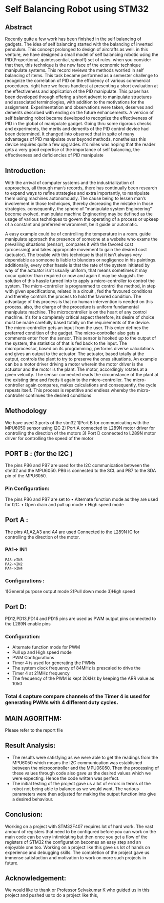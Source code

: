 # Self Balancing Robot using STM32

## Abstract
Recently quite a few work has been finished in the self balancing of gadgets. The idea of self balancing started with the balancing of inverted pendulum. This concept prolonged to design of aircrafts as well. in this venture, we have designed a small model of self balancing robotic using the PID(Proportional, quintessential, spinoff) set of rules. when you consider that then, this technique is the new face of the economic technique manipulate systems. This record reviews the methods worried in self balancing of items. This task became performed as a semester challenge to recognize the correlation of PID on the efficiency of various commercial procedures. right here we focus
handiest at presenting a short evaluation at the eﬀectiveness and application of the PID manipulate. This paper has been developed through offering a short advent to manipulate structures and associated terminologies, with addition to the motivations for the assignment. Experimentation and observations were taken, deserves and demerits described with ending on the future
enhancements. A version of self balancing robot became developed to recognize the eﬀectiveness of PID in the global of manipulate gadget. Going thru some rigorous checks and experiments, the merits and demerits of the PID control device had been determined. It changed into observed that in spite of many advantages of PID manipulate over beyond methods, nonetheless this device requires quite a few upgrades. it's miles was hoping that the reader gets a very good expertise of the
importance of self balancing, the eﬀectiveness and deficiencies of PID manipulate




## Introduction:
With the arrival of computer systems and the industrialization of approaches, all through man‘s records, there has continually been research to expand ways to refine strategies and extra importantly, to manipulate them using machines autonomously. The cause being to lessen man‘s
involvement in those techniques, thereby decreasing the mistake in those strategies. consequently, the sphere of ”manipulate system Engineering” become evolved. manipulate machine Engineering may be defined as the usage of various techniques to govern the operating of a process or upkeep of a constant and preferred environment, be it guide or automatic.


A easy example could be of controlling the temperature in a room. guide manipulate approach the presence of someone at a website who exams the prevailing situations (sensor), compares it with the favored cost (processing) and takes appropriate movement to gain the desired cost (actuator). The trouble with this technique is that it isn't always very dependable as someone is liable to blunders or negligence in his paintings. additionally, every other hassle is that the rate of the system initiated by way of the actuator isn't usually uniform, that means sometimes it may occur quicker than required or now and again it may be sluggish. the solution of this hassle turned into to apply a micro-controller to control the system. The micro-controller is programmed to control the method, in step with given specifications, related in a circuit , fed the favoured conditions and thereby controls the process to hold the favored condition. The advantage of this process is that no human intervention is needed on this process. also, the charge of the procedure is uniform
fundamental manipulate machine. The microcontroller is on the heart of any control machine. it's for a completely critical aspect therefore, its desire of choice must be made carefully based totally on the requirements of the device. The micro-controller gets an input from the user. This enter defines the preferred condition of the gadget. The micro-controller also gets a comments enter from the sensor. This sensor is hooked up to the output of the system, the statistics of that is fed back to the input. The microprocessor, based on its programming, performs diverse calculations and gives an output to the actuator. The actuator, based totally at the output, controls the plant to try to preserve the ones situations. An example can be a motor driver driving a motor wherein the motor driver is the actuator and the motor is the plant. The motor, accordingly rotates at a given velocity. The sensor connected reads the circumstance of the plant at the existing time and feeds it again to the micro-controller. The micro-controller again compares, makes calculations and consequently, the cycle repeats itself. This process is repetitive and endless whereby the micro-controller continues the desired conditions

## Methodology
We have used 3 ports of the stm32
1)Port B for communicating with the MPU6050 sensor using I2C
2)	Port A connected to L289N motor driver for controlling the
direction of the motors
3)	Port D connected to L289N motor driver for controlling the speed of the motor

## PORT B : (for the I2C )
The pins PB6 and PB7 are used for the I2C communication
between the stm32 and the MPU6050.
PB6 is connected to the SCL and PB7 to the SDA pin of the MPU6050.

### Pin Configuration:
The pins PB6 and PB7 are set to
•	Alternate function mode as they are used for I2C.
•	Open drain and pull up mode
•	High speed mode

## Port A :
The pins A1,A2,A3 and A4 are used
Connected to the L289N IC for controlling the direction of the
motor.
### PA1-> IN1
    PA3->IN3 
    PA2->IN2	
    PA4->IN4

### Configurations :
1)General purpose output mode
2)Pull down mode
3)High speed
## Port D:
PD12,PD13,PD14 and PD15 pins are used as PWM output pins connected to the L289N enable pins 

### Configuration:
* Alternate function mode for PWM
* Pull up and High speed mode
* PWM Configurations
* Timer 4 is used for generating the PWMs
* The system clock frequency of 84MHz is prescaled to drive the
* Timer 4 at 21MHz frequency
* The frequency of the PWM is kept 20kHz by keeping the ARR value as 1050

### Total 4 capture compare channels of the Timer 4 is used for generating PWMs with 4 different duty cycles.

## MAIN AGORITHM:
Please refer to the report file

## Result Analysis:
* The results were satisfying as we were able to get the readings from the MPU6050 which means the I2C communication was established between the microcontroller and the MPU06050. Then the processing of these values through code also gave us the desired values which we were expecting. Hence the code written was perfect.
* The initial testing of the project gave us a lot of errors in terms of the robot not being able to balance as we would want. The various parameters were then adjusted for making the output function into give a desired behaviour.

## Conclusion:
Working on a project with STM32F407 requires lot of hard work. The
vast amount of registers that need to be configured before you can
work on the main code can be very intimidating but then once you
get a flow of the registers of STM32 the configuration becomes an
easy step and an enjoyable one too.
Working on a project like this gave us lot of hands on experience and
debugging skills. The completion of the project gave us immense
satisfaction and motivation to work on more such projects in future.
## Acknowledgement:
We would like to thank or Professor Selvakumar K who guided us in
this project and pushed us to do a project like this,




